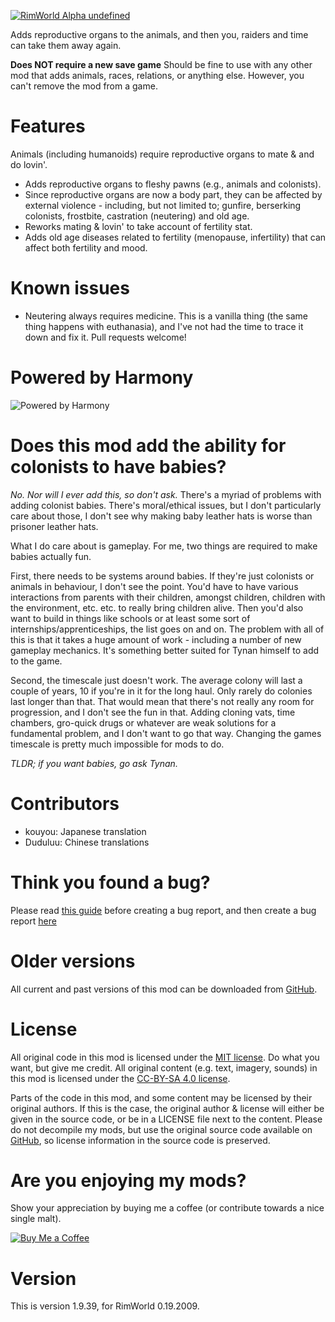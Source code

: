 [![RimWorld Alpha undefined](https://img.shields.io/badge/RimWorld-Alpha%20undefined-brightgreen.svg)](http://rimworldgame.com/)

Adds reproductive organs to the animals, and then you, raiders and time can take them away again. 

**Does NOT require a new save game** 
Should be fine to use with any other mod that adds animals, races, relations, or anything else. However, you can't remove the mod from a game.

# Features
Animals (including humanoids) require reproductive organs to mate & and do lovin'. 
- Adds reproductive organs to fleshy pawns (e.g., animals and colonists). 
- Since reproductive organs are now a body part, they can be affected by external violence - including, but not limited to; gunfire, berserking colonists, frostbite, castration (neutering) and old age.
- Reworks mating & lovin' to take account of fertility stat. 
- Adds old age diseases related to fertility (menopause, infertility) that can affect both fertility and mood.

# Known issues
- Neutering always requires medicine. This is a vanilla thing (the same thing happens with euthanasia), and I've not had the time to trace it down and fix it. Pull requests welcome!

# Powered by Harmony
![Powered by Harmony](https://camo.githubusercontent.com/074bf079275fa90809f51b74e9dd0deccc70328f/68747470733a2f2f7332342e706f7374696d672e6f72672f3538626c31727a33392f6c6f676f2e706e67)

# Does this mod add the ability for colonists to have babies?
_No. Nor will I ever add this, so don't ask._
There's a myriad of problems with adding colonist babies. There's moral/ethical issues, but I don't particularly care about those, I don't see why making baby leather hats is worse than prisoner leather hats. 

What I do care about is gameplay. For me, two things are required to make babies actually fun. 

First, there needs to be systems around babies. If they're just colonists or animals in behaviour, I don't see the point. You'd have to have various interactions from parents with their children, amongst children, children with the environment, etc. etc. to really bring children alive. Then you'd also want to build in things like schools or at least some sort of internships/apprenticeships, the list goes on and on. 
The problem with all of this is that it takes a huge amount of work - including a number of new gameplay mechanics. It's something better suited for Tynan himself to add to the game. 

Second, the timescale just doesn't work. The average colony will last a couple of years, 10 if you're in it for the long haul. Only rarely do colonies last longer than that. That would mean that there's not really any room for progression, and I don't see the fun in that. Adding cloning vats, time chambers, gro-quick drugs or whatever are weak solutions for a fundamental problem, and I don't want to go that way. Changing the games timescale is pretty much impossible for mods to do. 

_TLDR; if you want babies, go ask Tynan._

# Contributors
 - kouyou:	Japanese translation
 - Duduluu:	Chinese translations

# Think you found a bug? 
Please read [this guide](http://steamcommunity.com/sharedfiles/filedetails/?id=725234314) before creating a bug report,
 and then create a bug report [here](https://github.com/FluffierThanThou/BirdsAndBees/issues)

# Older versions
All current and past versions of this mod can be downloaded from [GitHub](https://github.com/FluffierThanThou/BirdsAndBees/releases).

# License
All original code in this mod is licensed under the [MIT license](https://opensource.org/licenses/MIT). Do what you want, but give me credit. 
All original content (e.g. text, imagery, sounds) in this mod is licensed under the [CC-BY-SA 4.0 license](http://creativecommons.org/licenses/by-sa/4.0/).

Parts of the code in this mod, and some content may be licensed by their original authors. If this is the case, the original author & license will either be given in the source code, or be in a LICENSE file next to the content. Please do not decompile my mods, but use the original source code available on [GitHub](https://github.com/FluffierThanThou/BirdsAndBees/), so license information in the source code is preserved.

# Are you enjoying my mods?
Show your appreciation by buying me a coffee (or contribute towards a nice single malt).

[![Buy Me a Coffee](http://i.imgur.com/EjWiUwx.gif)](https://ko-fi.com/fluffymods)

# Version
This is version 1.9.39, for RimWorld 0.19.2009.